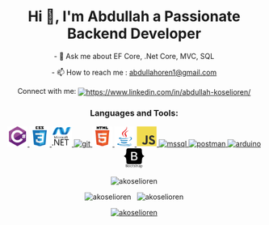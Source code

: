 <h1 align="center">Hi 👋, I'm Abdullah a Passionate Backend Developer</h1>
<p align="center"> - 💬 Ask me about EF Core, .Net Core, MVC, SQL </p>

<p align="center"> - 📫 How to reach me : <a href = "mailto: abdullahoren1@gmail.com">abdullahoren1@gmail.com</a> </p>

<p align="center">Connect with me:
<a href="https://linkedin.com/in/https://www.linkedin.com/in/abdullah-koselioren/" target="blank"><img align="center" src="https://raw.githubusercontent.com/rahuldkjain/github-profile-readme-generator/master/src/images/icons/Social/linked-in-alt.svg" alt="https://www.linkedin.com/in/abdullah-koselioren/" height="30" width="40" /></a>
</p>


<h3 align="center">Languages and Tools:</h3>
<p align="center"> 
  <a href="https://www.w3schools.com/cs/" target="_blank" rel="noreferrer"> <img src="https://raw.githubusercontent.com/devicons/devicon/master/icons/csharp/csharp-original.svg" alt="csharp" width="40" height="40"/> </a> 
  <a href="https://www.w3schools.com/css/" target="_blank" rel="noreferrer"> <img src="https://raw.githubusercontent.com/devicons/devicon/master/icons/css3/css3-original-wordmark.svg" alt="css3" width="40" height="40"/> </a> 
  <a href="https://dotnet.microsoft.com/" target="_blank" rel="noreferrer"> <img src="https://raw.githubusercontent.com/devicons/devicon/master/icons/dot-net/dot-net-original-wordmark.svg" alt="dotnet" width="40" height="40"/> </a> <a href="https://git-scm.com/" target="_blank" rel="noreferrer"> <img src="https://www.vectorlogo.zone/logos/git-scm/git-scm-icon.svg" alt="git" width="40" height="40"/> </a> <a href="https://www.w3.org/html/" target="_blank" rel="noreferrer"> <img src="https://raw.githubusercontent.com/devicons/devicon/master/icons/html5/html5-original-wordmark.svg" alt="html5" width="40" height="40"/> </a> <a href="https://www.java.com" target="_blank" rel="noreferrer"> <img src="https://raw.githubusercontent.com/devicons/devicon/master/icons/java/java-original.svg" alt="java" width="40" height="40"/> </a> <a href="https://developer.mozilla.org/en-US/docs/Web/JavaScript" target="_blank" rel="noreferrer"> <img src="https://raw.githubusercontent.com/devicons/devicon/master/icons/javascript/javascript-original.svg" alt="javascript" width="40" height="40"/> </a> <a href="https://www.microsoft.com/en-us/sql-server" target="_blank" rel="noreferrer"> <img src="https://www.svgrepo.com/show/303229/microsoft-sql-server-logo.svg" alt="mssql" width="40" height="40"/> </a> <a href="https://postman.com" target="_blank" rel="noreferrer"> <img src="https://www.vectorlogo.zone/logos/getpostman/getpostman-icon.svg" alt="postman" width="40" height="40"/> </a> <a href="https://www.arduino.cc/" target="_blank" rel="noreferrer"> <img src="https://cdn.worldvectorlogo.com/logos/arduino-1.svg" alt="arduino" width="40" height="40"/> </a> <a href="https://getbootstrap.com" target="_blank" rel="noreferrer"> <img src="https://raw.githubusercontent.com/devicons/devicon/master/icons/bootstrap/bootstrap-plain-wordmark.svg" alt="bootstrap" width="40" height="40"/> </a> </p>
 <div>
<p align="center"><img src="https://github-readme-streak-stats.herokuapp.com/?user=akoselioren&" alt="akoselioren"  width="445"/></p>
 </div>
  <div  align="center">
<p ><img src="https://github-readme-stats.vercel.app/api/top-langs?username=akoselioren&show_icons=true&locale=en&layout=compact" alt="akoselioren" width="315" />
 &nbsp; <img src="https://github-readme-stats.vercel.app/api?username=akoselioren&show_icons=true&locale=en" alt="akoselioren" width="420"/>
</p>
</div>
 <div>
 <p align="center"> <a href="https://github.com/ryo-ma/github-profile-trophy"><img src="https://github-profile-trophy.vercel.app/?username=akoselioren" alt="akoselioren" /></a> </p>
 </div>
 
